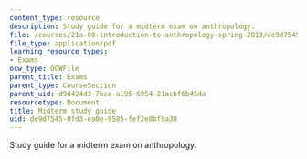 ```yaml
---
content_type: resource
description: Study guide for a midterm exam on anthropology.
file: /courses/21a-00-introduction-to-anthropology-spring-2013/de9d75450fd3ea0e9585fef2e8bf9a30_MIT21A_00S13_Mdtrmstudyg.pdf
file_type: application/pdf
learning_resource_types:
- Exams
ocw_type: OCWFile
parent_title: Exams
parent_type: CourseSection
parent_uid: d9d424d3-7bca-a195-6954-21acbf6b45da
resourcetype: Document
title: Midterm study guide
uid: de9d7545-0fd3-ea0e-9585-fef2e8bf9a30
---
```

Study guide for a midterm exam on anthropology.


